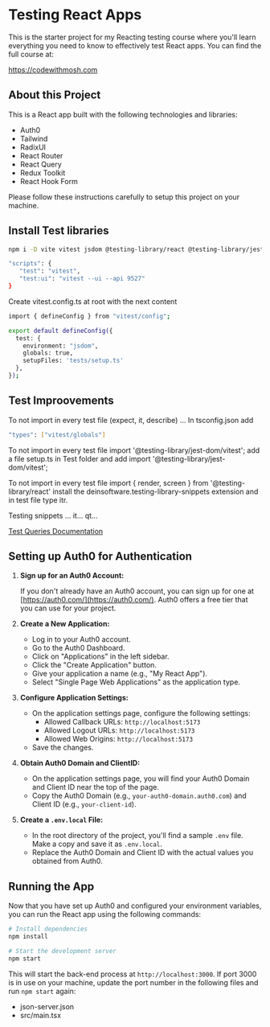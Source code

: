 # Testing React Apps

This is the starter project for my Reacting testing course where you'll learn everything you need to know to effectively test React apps. You can find the full course at: 

https://codewithmosh.com 

## About this Project 

This is a React app built with the following technologies and libraries: 

- Auth0 
- Tailwind 
- RadixUI
- React Router 
- React Query  
- Redux Toolkit
- React Hook Form 

Please follow these instructions carefully to setup this project on your machine. 

## Install Test libraries

```bash
npm i -D vite vitest jsdom @testing-library/react @testing-library/jest-dom @testing-library/user-event
```
```bash
"scripts": {
   "test": "vitest",
   "test:ui": "vitest --ui --api 9527"
}
```
Create vitest.config.ts at root with the next content
```bash
import { defineConfig } from "vitest/config";

export default defineConfig({
  test: {
    environment: "jsdom",
    globals: true,
    setupFiles: 'tests/setup.ts'
  },
});
```
## Test Improovements
To not import in every test file (expect, it, describe) ...
In tsconfig.json add
```bash
"types": ["vitest/globals"]
```
To not import in every test file import '@testing-library/jest-dom/vitest';
add a file setup.ts in Test folder and add import '@testing-library/jest-dom/vitest';

To not import in every test file import { render, screen } from '@testing-library/react'
install the deinsoftware.testing-library-snippets extension and in test file type itr.

Testing snippets ... it... qt...

[Test Queries Documentation](https://testing-library.com/docs/)

## Setting up Auth0 for Authentication

1. **Sign up for an Auth0 Account:**

   If you don't already have an Auth0 account, you can sign up for one at [https://auth0.com/](https://auth0.com/). Auth0 offers a free tier that you can use for your project.

2. **Create a New Application:**

   - Log in to your Auth0 account.
   - Go to the Auth0 Dashboard.
   - Click on "Applications" in the left sidebar.
   - Click the "Create Application" button.
   - Give your application a name (e.g., "My React App").
   - Select "Single Page Web Applications" as the application type.

3. **Configure Application Settings:**

   - On the application settings page, configure the following settings:
     - Allowed Callback URLs: `http://localhost:5173` 
     - Allowed Logout URLs: `http://localhost:5173` 
     - Allowed Web Origins: `http://localhost:5173`
   - Save the changes.

4. **Obtain Auth0 Domain and ClientID:**

   - On the application settings page, you will find your Auth0 Domain and Client ID near the top of the page.
   - Copy the Auth0 Domain (e.g., `your-auth0-domain.auth0.com`) and Client ID (e.g., `your-client-id`).

5. **Create a `.env.local` File:**

   - In the root directory of the project, you'll find a sample `.env` file. Make a copy and save it as `.env.local`.
   - Replace the Auth0 Domain and Client ID with the actual values you obtained from Auth0.


## Running the App

Now that you have set up Auth0 and configured your environment variables, you can run the React app using the following commands:

```bash
# Install dependencies
npm install

# Start the development server
npm start
```

This will start the back-end process at `http://localhost:3000`. If port 3000 is in use on your machine, update the port number in the following files and run `npm start` again: 

- json-server.json
- src/main.tsx
